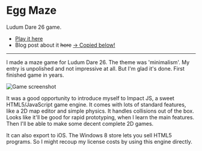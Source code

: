 Egg Maze
===

Ludum Dare 26 game.

+ [Play it here](https://sackeyjason.github.io/jkl/)
+ Blog post about it <s>here</s> <ins>-> Copied below!</ins>

---

I made a maze game for Ludum Dare 26. The theme was 'minimalism'. My entry is unpolished and not impressive at all. But I'm glad it's done. First finished game in years.

<img src="/ld26-screenshot.png" alt="Game screenshot">

It was a good opportunity to introduce myself to Impact JS, a sweet HTML5/JavaScript game engine. It comes with lots of standard features, like a 2D map editor and simple physics. It handles collisions out of the box. Looks like it'll be good for rapid prototyping, when I learn the main features. Then I'll be able to make some decent complete 2D games.

It can also export to iOS. The Windows 8 store lets you sell HTML5 programs. So I might recoup my license costs by using this engine directly.
